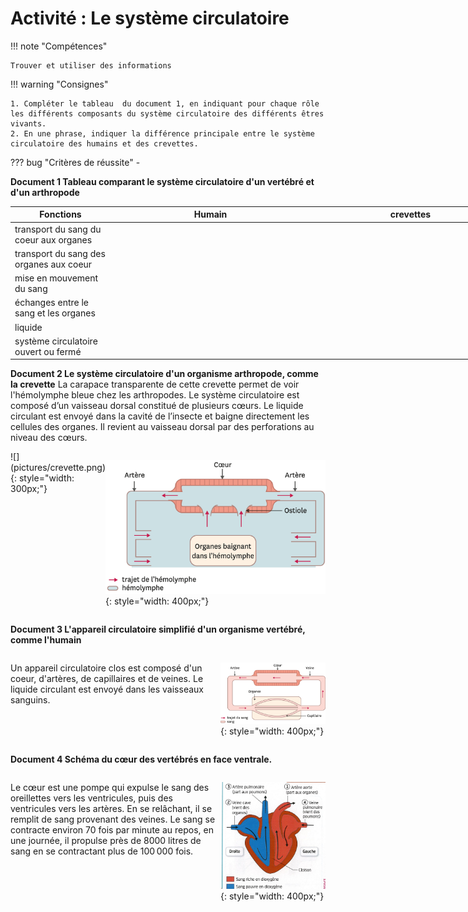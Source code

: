 # Activité : Le système circulatoire

!!! note "Compétences"

    Trouver et utiliser des informations

!!! warning "Consignes"

    1. Compléter le tableau  du document 1, en indiquant pour chaque rôle les différents composants du système circulatoire des différents êtres vivants.
    2. En une phrase, indiquer la différence principale entre le système circulatoire des humains et des crevettes.

    
??? bug "Critères de réussite"
    - 

**Document 1 Tableau comparant le système circulatoire d'un vertébré et d'un arthropode**

<table style="width:800px">
<thead>
<tr>
<th style="width:20%">Fonctions</th>
<th style="width:40%">Humain</th>
<th style="width:40%">crevettes</th>
</tr>
</thead>
<tbody>
<tr>
<td>transport du sang du coeur aux organes</td>
<td></td>
<td></td>
</tr>
<tr>
<td>transport du sang des organes aux coeur</td>
<td></td>
<td></td>
</tr>
<tr>
<td>mise en mouvement du sang</td>
<td></td>
<td></td>
</tr>
<tr>
<td>échanges entre le sang et les organes</td>
<td></td>
<td></td>
</tr>
<tr>
<td>liquide</td>
<td></td>
<td></td>
</tr>
<tr>
<td>système circulatoire ouvert ou fermé</td>
<td></td>
<td></td>
</tr>
</tbody>
</table>

**Document 2 Le système circulatoire d'un organisme arthropode, comme la crevette**
La carapace transparente de cette crevette permet de voir l'hémolymphe bleue chez les
arthropodes.
Le système circulatoire est composé d’un vaisseau dorsal constitué de plusieurs cœurs. Le liquide circulant est envoyé dans la cavité de l’insecte et baigne directement les cellules des organes.
Il revient au vaisseau dorsal par des perforations au niveau des cœurs.

<div markdown style="display:flex; flex-direction: row;">
![](pictures/crevette.png){: style="width: 300px;"}


![](pictures/systCircuCrevette.png){: style="width: 400px;"}

</div>


**Document 3 L'appareil circulatoire simplifié d'un organisme vertébré, comme l'humain**
<div markdown style="display:flex; flex-direction: row;">
<div markdown style="display:flex; flex: 2 1 0 ;flex-direction: column;">

Un appareil circulatoire clos est composé d'un coeur, d'artères, de capillaires et de veines. Le liquide circulant est envoyé dans les vaisseaux sanguins.
</div>

<div markdown style="display:flex; flex: 1 1 0 ;flex-direction: column;">

![](pictures/systCircuHumain.png){: style="width: 400px;"}

</div>
</div>


**Document 4 Schéma du cœur des vertébrés en face ventrale.**

<div markdown style="display:flex; flex-direction: row;">
<div markdown style="display:flex; flex: 2 1 0 ;flex-direction: column;">

Le cœur est une pompe qui expulse le sang des oreillettes vers les ventricules, puis des ventricules vers les artères. En se relâchant, il se remplit de sang provenant des veines. Le sang se contracte environ 70 fois par minute au repos, en une journée, il propulse près de 8000 litres de sang en se contractant plus de 100 000 fois.

</div>

<div markdown style="display:flex; flex: 1 1 0 ;flex-direction: column;">


![](pictures/schemaCoeur.png){: style="width: 400px;"}

</div>
</div>


